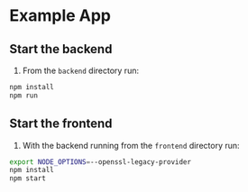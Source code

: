 # Example App

## Start the backend
1. From the `backend` directory run:
```bash
npm install
npm run
```

## Start the frontend
1. With the backend running from the `frontend` directory run:
```bash
export NODE_OPTIONS=--openssl-legacy-provider
npm install
npm start
```

